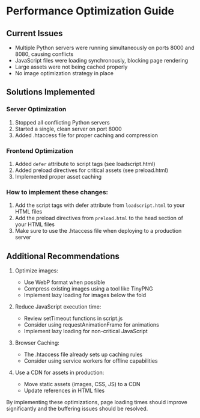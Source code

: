 # Performance Optimization Guide

## Current Issues
- Multiple Python servers were running simultaneously on ports 8000 and 8080, causing conflicts
- JavaScript files were loading synchronously, blocking page rendering
- Large assets were not being cached properly
- No image optimization strategy in place

## Solutions Implemented

### Server Optimization
1. Stopped all conflicting Python servers
2. Started a single, clean server on port 8000
3. Added .htaccess file for proper caching and compression

### Frontend Optimization
1. Added `defer` attribute to script tags (see loadscript.html)
2. Added preload directives for critical assets (see preload.html)
3. Implemented proper asset caching

### How to implement these changes:

1. Add the script tags with defer attribute from `loadscript.html` to your HTML files
2. Add the preload directives from `preload.html` to the head section of your HTML files
3. Make sure to use the .htaccess file when deploying to a production server

## Additional Recommendations

1. Optimize images:
   - Use WebP format when possible
   - Compress existing images using a tool like TinyPNG
   - Implement lazy loading for images below the fold

2. Reduce JavaScript execution time:
   - Review setTimeout functions in script.js
   - Consider using requestAnimationFrame for animations
   - Implement lazy loading for non-critical JavaScript

3. Browser Caching:
   - The .htaccess file already sets up caching rules
   - Consider using service workers for offline capabilities

4. Use a CDN for assets in production:
   - Move static assets (images, CSS, JS) to a CDN
   - Update references in HTML files

By implementing these optimizations, page loading times should improve significantly and the buffering issues should be resolved. 